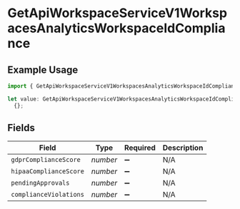 # GetApiWorkspaceServiceV1WorkspacesAnalyticsWorkspaceIdCompliance

## Example Usage

```typescript
import { GetApiWorkspaceServiceV1WorkspacesAnalyticsWorkspaceIdCompliance } from "oppulence-backend-sdk/models/operations";

let value: GetApiWorkspaceServiceV1WorkspacesAnalyticsWorkspaceIdCompliance =
  {};
```

## Fields

| Field                  | Type                   | Required               | Description            |
| ---------------------- | ---------------------- | ---------------------- | ---------------------- |
| `gdprComplianceScore`  | *number*               | :heavy_minus_sign:     | N/A                    |
| `hipaaComplianceScore` | *number*               | :heavy_minus_sign:     | N/A                    |
| `pendingApprovals`     | *number*               | :heavy_minus_sign:     | N/A                    |
| `complianceViolations` | *number*               | :heavy_minus_sign:     | N/A                    |